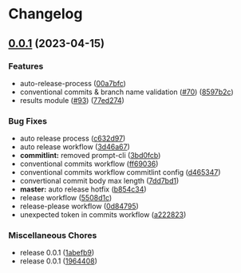 # Changelog

## [0.0.1](https://github.com/pukanszkypeter/fault-tolerant-dispersion/compare/v0.0.3...v0.0.1) (2023-04-15)


### Features

* auto-release-process ([00a7bfc](https://github.com/pukanszkypeter/fault-tolerant-dispersion/commit/00a7bfc04fc231afb2b3609c4ea5f1452c0ac645))
* conventional commits & branch name validation ([#70](https://github.com/pukanszkypeter/fault-tolerant-dispersion/issues/70)) ([8597b2c](https://github.com/pukanszkypeter/fault-tolerant-dispersion/commit/8597b2cf152aac78c5cf2e992acbd8659b410223))
* results module ([#93](https://github.com/pukanszkypeter/fault-tolerant-dispersion/issues/93)) ([77ed274](https://github.com/pukanszkypeter/fault-tolerant-dispersion/commit/77ed27448e641aadcef95ba7491df55af661ab46))


### Bug Fixes

* auto release process ([c632d97](https://github.com/pukanszkypeter/fault-tolerant-dispersion/commit/c632d97270c158dd4be214e8855cd93bb865533e))
* auto release workflow ([3d46a67](https://github.com/pukanszkypeter/fault-tolerant-dispersion/commit/3d46a679b8482186360adafe06e791445421ce6e))
* **commitlint:** removed prompt-cli ([3bd0fcb](https://github.com/pukanszkypeter/fault-tolerant-dispersion/commit/3bd0fcb22f1762540dd8e56eef560dd256c3b61b))
* conventional commits workflow ([ff69036](https://github.com/pukanszkypeter/fault-tolerant-dispersion/commit/ff69036466b79d31ce0645223b98b0f18ff6abfc))
* conventional commits workflow commitlint config ([d465347](https://github.com/pukanszkypeter/fault-tolerant-dispersion/commit/d4653475b717811c10b04a85ff221a53a771af99))
* convertional commit body max length ([7dd7bd1](https://github.com/pukanszkypeter/fault-tolerant-dispersion/commit/7dd7bd14c8f8c674d3aafd0b4640255d5f864f76))
* **master:** auto release hotfix ([b854c34](https://github.com/pukanszkypeter/fault-tolerant-dispersion/commit/b854c34b5ced9fa98a6f785cc77b407712d1a549))
* release workflow ([5508d1c](https://github.com/pukanszkypeter/fault-tolerant-dispersion/commit/5508d1c0b78026117a84f677352aad42d6e3084e))
* release-please workflow ([0d84795](https://github.com/pukanszkypeter/fault-tolerant-dispersion/commit/0d84795fae9049ee64940fb9737b14ae8a23a0c5))
* unexpected token in commits workflow ([a222823](https://github.com/pukanszkypeter/fault-tolerant-dispersion/commit/a22282309d7d7581a87c96e86a69dc7b0a3d9c60))


### Miscellaneous Chores

* release 0.0.1 ([1abefb9](https://github.com/pukanszkypeter/fault-tolerant-dispersion/commit/1abefb961d080ff0f5f09dc4b306ed4ec0113cfe))
* release 0.0.1 ([1964408](https://github.com/pukanszkypeter/fault-tolerant-dispersion/commit/1964408d05e211af15d97573bf4415ddf9ac01cf))
